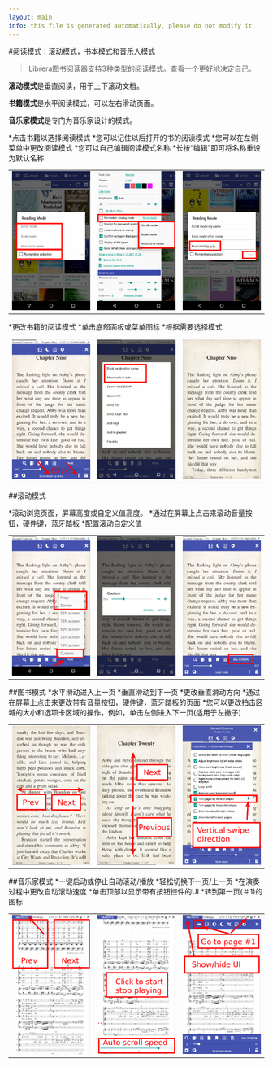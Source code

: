 ```yaml
---
layout: main
info: this file is generated automatically, please do not modify it
---
```


#阅读模式：滚动模式，书本模式和音乐人模式

> Librera图书阅读器支持3种类型的阅读模式。查看一个更好地决定自己。

**滚动模式**是垂直阅读，用于上下滚动文档。

**书籍模式**是水平阅读模式，可以左右滑动页面。

**音乐家模式**是专门为音乐家设计的模式。

*点击书籍以选择阅读模式
*您可以记住以后打开的书的阅读模式
*您可以在左侧菜单中更改阅读模式
*您可以自己编辑阅读模式名称
*长按“编辑”即可将名称重设为默认名称

||||
|-|-|-|
|![](1.png)|![](2.png)|![](3.png)|

*更改书籍的阅读模式
*单击底部面板或菜单图标
*根据需要选择模式

||||
|-|-|-|
|![](4.png)|![](5.png)|![](6.png)|

##滚动模式

*滚动浏览页面，屏幕高度或自定义值高度。
*通过在屏幕上点击来滚动音量按钮，硬件键，蓝牙踏板
*配置滚动自定义值

||||
|-|-|-|
|![](7.png)|![](8.png)|![](9.png)|

##图书模式
*水平滑动进入上一页
*垂直滑动到下一页
*更改垂直滑动方向
*通过在屏幕上点击来更改带有音量按钮，硬件键，蓝牙踏板的页面
*您可以更改拍击区域的大小和选项卡区域的操作，例如，单击左侧进入下一页(适用于左撇子)

||||
|-|-|-|
|![](10.png)|![](11.png)|![](12.png)|

##音乐家模式
*一键启动或停止自动滚动/播放
*轻松切换下一页/上一页
*在演奏过程中更改自动滚动速度
*单击顶部以显示带有按钮控件的UI
*转到第一页(＃1)的图标

||||
|-|-|-|
|![](13.png)|![](14.png)|![](15.png)|

